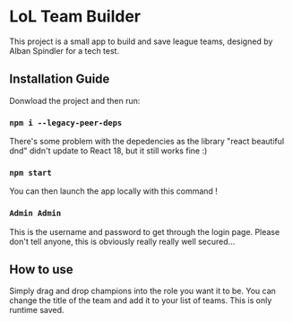 # LoL Team Builder

This project is a small app to build and save league teams, designed by Alban Spindler for a tech test.

## Installation Guide

Donwload the project and then run:

### `npm i --legacy-peer-deps`

There's some problem with the depedencies as the library "react beautiful dnd" didn't update to React 18, but it still works fine :)

### `npm start`

You can then launch the app locally with this command !

### `Admin Admin`

This is the username and password to get through the login page. Please don't tell anyone, this is obviously really really well secured...

## How to use

Simply drag and drop champions into the role you want it to be. You can change the title of the team and add it to your list of teams. 
This is only runtime saved.